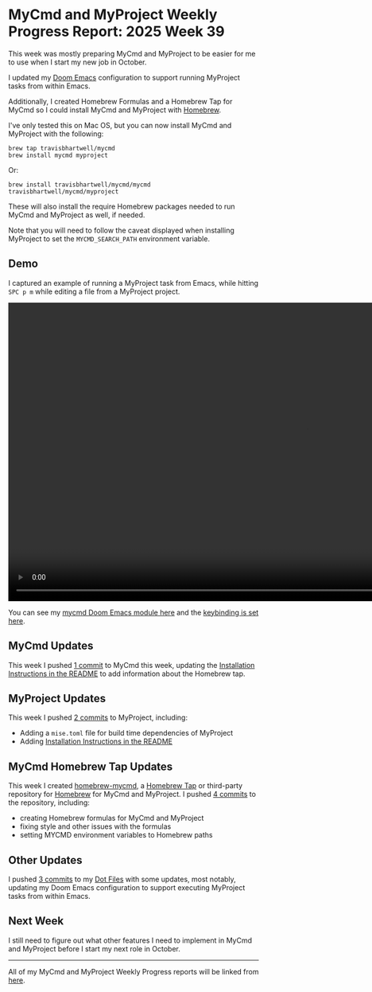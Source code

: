 # MyCmd and MyProject Weekly Progress Report: 2025 Week 39

This week was mostly preparing MyCmd and MyProject to be easier for me to use when I start my new job in October.

I updated my [Doom Emacs](https://github.com/doomemacs/doomemacs) configuration to support running MyProject tasks from within Emacs.

Additionally, I created Homebrew Formulas and a Homebrew Tap for MyCmd so I could install MyCmd and MyProject with [Homebrew](https://brew.sh).

I've only tested this on Mac OS, but you can now install MyCmd and MyProject with the following:

``` shell
brew tap travisbhartwell/mycmd
brew install mycmd myproject
```

Or:

``` shell
brew install travisbhartwell/mycmd/mycmd travisbhartwell/mycmd/myproject
```

These will also install the require Homebrew packages needed to run MyCmd and MyProject as well, if needed.

Note that you will need to follow the caveat displayed when installing MyProject to set the `MYCMD_SEARCH_PATH` environment variable.

## Demo

I captured an example of running a MyProject task from Emacs, while hitting `SPC p m` while editing a file from a MyProject project.

<video controls="controls" width="1200">
    <source src="../../images/emacs-myproject-run-week39.mp4">
</video>

You can see my [mycmd Doom Emacs module here](https://github.com/travisbhartwell/dotfiles/tree/33813923d4cb47c90d64868136472a98bff5daf6/dot_doom.d/modules/tbh/mycmd) and the [keybinding is set here](https://github.com/travisbhartwell/dotfiles/blob/33813923d4cb47c90d64868136472a98bff5daf6/dot_doom.d/config.el#L93-L95).

## MyCmd Updates

This week I pushed [1 commit](https://github.com/travisbhartwell/mycmd/commits/main/?since=2025-09-21&until=2025-09-26) to MyCmd this week, updating the [Installation Instructions in the README](https://github.com/travisbhartwell/mycmd/tree/cc2ec3b0209121806a680f2ad42b7d8ffdb4ebf1?tab=readme-ov-file#installation) to add information about the Homebrew tap.

## MyProject Updates

This week I pushed [2 commits](https://github.com/travisbhartwell/myproject/commits/main/?since=2025-09-21&until=2025-09-26) to MyProject, including:

- Adding a `mise.toml` file for build time dependencies of MyProject
- Adding [Installation Instructions in the README](https://github.com/travisbhartwell/myproject/blob/4db06621f42aea09eea0f3ee71bd946cce6576be/README.md#installing-myproject)

## MyCmd Homebrew Tap Updates

This week I created [homebrew-mycmd](https://github.com/travisbhartwell/homebrew-mycmd/), a [Homebrew Tap](https://docs.brew.sh/Taps) or third-party repository for [Homebrew](https://brew.sh) for MyCmd and MyProject. I pushed [4 commits](https://github.com/travisbhartwell/homebrew-mycmd/commits/main/?since=2025-09-21&until=2025-09-26) to the repository, including:

- creating Homebrew formulas for MyCmd and MyProject
- fixing style and other issues with the formulas
- setting MYCMD environment variables to Homebrew paths

## Other Updates

I pushed [3 commits](https://github.com/travisbhartwell/dotfiles/commits/main/?since=2025-09-21&until=2025-09-26) to my [Dot Files](https://github.com/travisbhartwell/dotfiles/) with some updates, most notably, updating my Doom Emacs configuration to support executing MyProject tasks from within Emacs.

## Next Week

I still need to figure out what other features I need to implement in MyCmd and MyProject before I start my next role in October.

---

All of my MyCmd and MyProject Weekly Progress reports will be linked from [here](../../weekly-progress-reports).

